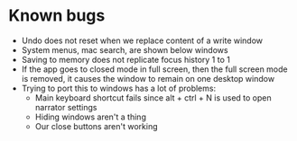 # Known bugs

- Undo does not reset when we replace content of a write window
- System menus, mac search, are shown below windows
- Saving to memory does not replicate focus history 1 to 1
- If the app goes to closed mode in full screen, then the full screen mode is removed, it causes the window to remain on one desktop window
- Trying to port this to windows has a lot of problems:
  - Main keyboard shortcut fails since alt + ctrl + N is used to open narrator settings
  - Hiding windows aren't a thing
  - Our close buttons aren't working
